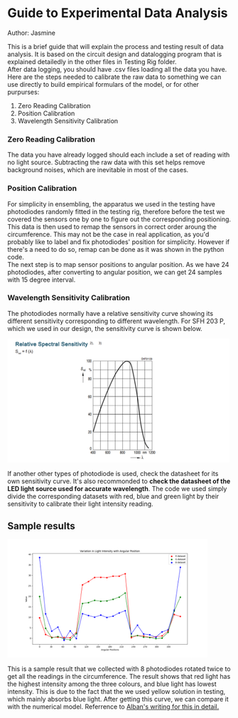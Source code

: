 # Guide to Experimental Data Analysis
Author: Jasmine

This is a brief guide that will explain the process and testing result of data analysis. It is based on the circuit design and datalogging program that is explained detailedly in the other files in Testing Rig folder.  
After data logging, you should have .csv files loading all the data you have. Here are the steps needed to calibrate the raw data to something we can use directly to build empirical formulars of the model, or for other purpurses:  

1. Zero Reading Calibration
2. Position Calibration
3. Wavelength  Sensitivity Calibration

### Zero Reading Calibration
The data you have already logged should each include a set of reading with no light source. Subtracting the raw data with this set helps remove background noises, which are inevitable in most of the cases.

### Position Calibration
For simplicity in ensembling, the apparatus we used in the testing have photodiodes randomly fitted in the testing rig, therefore before the test we covered the sensors one by one to figure out the corresponding positioning. This data is then used to remap the sensors in correct order aroung the circumference. This may not be the case in real application, as you'd probably like to label and fix photodiodes' position for simplicity. However if there's a need to do so, remap can be done as it was shown in the python code.  
The next step is to map sensor positions to angular position. As we have 24 photodiodes, after converting to angular position, we can get 24 samples with 15 degree interval.   

### Wavelength Sensitivity Calibration
The photodiodes normally have a relative sensitivity curve showing its different sensitivity corresponding to different wavelength. For SFH 203 P, which we used in our design, the sensitivity curve is shown below. 

<img width="500" alt="image" src="https://github.com/ArnavKoshy/GM2-OptogeneticControl/blob/main/Testing%20Rig/Data%20Analysis/Relative%20sensitivity%20curve.png">   

 If another other types of photodiode is used, check the datasheet for its own sensitivity curve. It's also recommonded to **check the datasheet of the LED light source used for accurate wavelength**. The code we used simply divide the corresponding datasets with red, blue and green light by their sensitivity to calibrate their light intensity reading.

## Sample results

<img width="450" alt="image" src="https://github.com/ArnavKoshy/GM2-OptogeneticControl/blob/main/Testing%20Rig/Data%20Analysis/light_intensity_sample_plot.png">    

This is a sample result that we collected with 8 photodiodes rotated twice to get all the readings in the circumference. 
The result shows that red light has the highest intensity among the three colours, and blue light has lowest intensity. This is due to the fact that the we used yellow solution in testing, which mainly absorbs blue light. After getting this curve, we can compare it with the numerical model. Referrence to [Alban's writing for this in detail.](https://github.com/ArnavKoshy/GM2-OptogeneticControl/blob/main/Testing%20Rig/Data%20Analysis/README.md)
